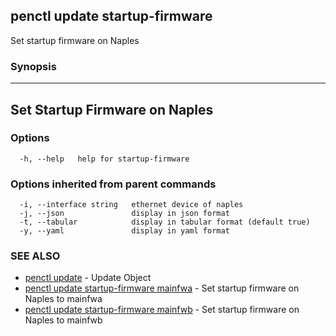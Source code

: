 ## penctl update startup-firmware

Set startup firmware on Naples

### Synopsis



--------------------------------
 Set Startup Firmware on Naples
--------------------------------


### Options

```
  -h, --help   help for startup-firmware
```

### Options inherited from parent commands

```
  -i, --interface string   ethernet device of naples
  -j, --json               display in json format
  -t, --tabular            display in tabular format (default true)
  -y, --yaml               display in yaml format
```

### SEE ALSO
* [penctl update](penctl_update.md)	 - Update Object
* [penctl update startup-firmware mainfwa](penctl_update_startup-firmware_mainfwa.md)	 - Set startup firmware on Naples to mainfwa
* [penctl update startup-firmware mainfwb](penctl_update_startup-firmware_mainfwb.md)	 - Set startup firmware on Naples to mainfwb

